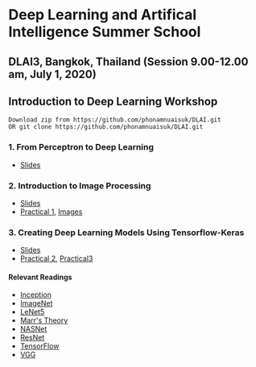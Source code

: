 # Deep Learning and Artifical Intelligence Summer School 

## DLAI3, Bangkok, Thailand (Session 9.00-12.00 am, July 1, 2020)
## Introduction to Deep Learning Workshop

```
Download zip from https://github.com/phonamnuaisuk/DLAI.git
OR git clone https://github.com/phonamnuaisuk/DLAI.git
```

### 1. From Perceptron to Deep Learning

- [Slides](https://github.com/phonamnuaisuk/DLAI/blob/master/1IntroDLAI3(July2020).pdf)

### 2. Introduction to Image Processing

- [Slides](https://github.com/phonamnuaisuk/DLAI/blob/master/1IntroDLAI3(July2020).pdf)
- [Practical 1](https://github.com/phonamnuaisuk/DLAI/blob/master/_ImageProcessingTFKeras.ipynb), [Images](https://github.com/phonamnuaisuk/DLAI/tree/master/imgs)

### 3. Creating Deep Learning Models Using Tensorflow-Keras

- [Slides](https://github.com/phonamnuaisuk/DLAI/blob/master/2ImageProcessingDLAI3.pdf)
- [Practical 2](https://github.com/phonamnuaisuk/DLAI/blob/master/2ImageProcessingDLAI3.pdf), [Practical3](https://github.com/phonamnuaisuk/DLAI/blob/master/1IntroDLAI3(July2020).pdf)

#### Relevant Readings

- [Inception](https://arxiv.org/abs/1409.4842)
- [ImageNet](http://www.image-net.org/)
- [LeNet5](http://yann.lecun.com/exdb/lenet/)
- [Marr's Theory](http://homepages.inf.ed.ac.uk/rbf/CVonline/LOCAL_COPIES/GOMES1/marr.html)
- [NASNet](https://arxiv.org/abs/1707.07012)
- [ResNet](https://arxiv.org/abs/1512.03385)
- [TensorFlow](https://www.tensorflow.org/)
- [VGG](https://arxiv.org/abs/1409.1556)
